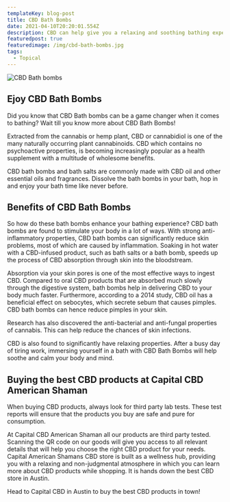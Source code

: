 ```yaml
---
templateKey: blog-post
title: CBD Bath Bombs
date: 2021-04-10T20:20:01.554Z
description: CBD can help give you a relaxing and soothing bathing experience...
featuredpost: true
featuredimage: /img/cbd-bath-bombs.jpg
tags:
  - Topical
---
```

![](/img/cbd-bath-bombs.jpg "CBD Bath bombs")



## Ejoy CBD Bath Bombs

Did you know that CBD Bath bombs can be a game changer when it comes to bathing?  Wait till you know more about CBD Bath Bombs!

Extracted from the cannabis or hemp plant, CBD or cannabidiol is one of the many naturally occurring plant cannabinoids. CBD which contains no psychoactive properties, is becoming increasingly popular as a health supplement with a multitude of wholesome benefits.

CBD bath bombs and bath salts are commonly made with CBD oil and other essential oils and fragrances. Dissolve the bath bombs in your bath, hop in and enjoy your bath time like never before.

## Benefits of CBD Bath Bombs

So how do these bath bombs enhance your bathing experience?  CBD bath bombs are found to stimulate your body in a lot of ways. With strong anti-inflammatory properties, CBD bath bombs can significantly reduce skin problems, most of which are caused by inflammation. Soaking in hot water with a CBD-infused product, such as bath salts or a bath bomb, speeds up the process of CBD absorption through skin into the bloodstream.

Absorption via your skin pores is one of the most effective ways to ingest CBD. Compared to oral CBD products that are absorbed much slowly through the digestive system, bath bombs help in delivering CBD to your body much faster.  Furthermore, according to a 2014 study, CBD oil has a beneficial effect on sebocytes, which secrete sebum that causes pimples. CBD bath bombs can hence reduce pimples in your skin.

Research has also discovered the anti-bacterial and anti-fungal properties of cannabis. This can help reduce the chances of skin infections. 

CBD is also found to significantly have relaxing properties. After a busy day of tiring work, immersing yourself in a bath with CBD Bath Bombs will help soothe and calm your body and mind. 

## Buying the best CBD products at Capital CBD American Shaman

When buying CBD products, always look for third party lab tests. These test reports will ensure that the products you buy are safe and pure for consumption. 

At Capital CBD American Shaman all our products are third party tested. Scanning the QR code on our goods will give you access to all relevant details that will help you choose the right CBD product for your needs. Capital American Shamans CBD store is built as a wellness hub, providing you with a relaxing and non-judgmental atmosphere in which you can learn more about CBD products while shopping. It is hands down the best CBD store in Austin. 

Head to Capital CBD in Austin to buy the best CBD products in town!